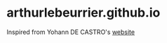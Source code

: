 # arthurlebeurrier.github.io

Inspired from Yohann DE CASTRO's [website](https://ydecastro.github.io/)
